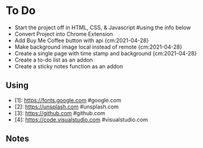 # To Do 
- Start the project off in HTML, CSS, & Javascript #using the info below 
- Convert Project into Chrome Extension
- Add Buy Me Coffee button with api {cm:2021-04-28}
- Make background image local instead of remote {cm:2021-04-28}
- Create a single page with time stamp and background {cm:2021-04-28}
- Create a to-do list as an addon
- Create a sticky notes function as an addon

## Using
- [1]: https://fonts.google.com #google.com
- [2]: https://unsplash.com #unsplash.com
- [3]: https://github.com #github.com
- [4]: https://code.visualstudio.com #visualstudio.com

## Notes 